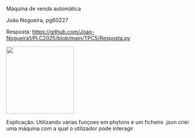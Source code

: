 Máquina de venda automática

João Nogueira, pg60227

Resposta: https://github.com/Joao-Nogueira1/PLC2025/blob/main/TPC5/Resposta.py

<img src="https://github.com/user-attachments/assets/5c42cc7b-5ab5-4207-beb8-429d7c46cac1" width="180">

Explicação: Utilizando várias funçoes em phytons e um ficheiro .json criei uma máquina com a qual o utilizador pode interagir 